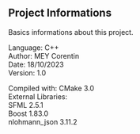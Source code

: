 ## Project Informations

Basics informations about this project.

Language: C++ <br>
Author: MEY Corentin <br>
Date: 18/10/2023 <br>
Version: 1.0<br>

Compiled with: CMake 3.0<br>
External Libraries:<br>
SFML 2.5.1<br>
Boost 1.83.0<br>
nlohmann_json 3.11.2<br>